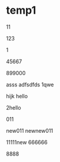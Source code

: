 # temp1
11

123

1

45667

899000

asss
adfsdfds
1qwe

hijk
hello

2hello

011

new011
newnew011

11111new
666666

8888
